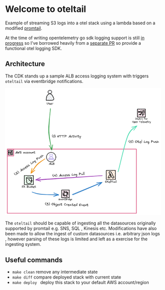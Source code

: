 # Welcome to oteltail

Example of streaming S3 logs into a otel stack using a lambda based on a modified [promtail](https://github.com/grafana/loki/tree/main/tools/lambda-promtail/lambda-promtail).

At the time of writing opentelemetry go sdk logging support is still [in progress](https://github.com/open-telemetry/opentelemetry-go/pull/4955/files#) so I've borrowed heavily from a [separate PR](https://github.com/dagger/dagger/pull/6835) so provide a functional otel logging SDK.

## Architecture

The CDK stands up a sample ALB access logging system with triggers `oteltail` via eventbridge notifications.

![diagram](_media/oteltail.png ":size=25%")

The `oteltail` should be capable of ingesting all the datasources originally supported by promtail e.g. SNS, SQL , Kinesis etc. Modifications have also been made to allow the ingest of custom datasources i.e. arbitrary json logs , however parsing of these logs is limited and left as a exercise for the ingesting system.

## Useful commands

-   `make clean` remove any intermediate state
-   `make diff` compare deployed stack with current state
-   `make deploy ` deploy this stack to your default AWS account/region
